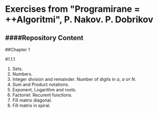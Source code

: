 Exercises from "Programirane = ++Algoritmi", P. Nakov. P. Dobrikov
 ====
 
 
 
 
 ####Repository Content
---

##Chapter 1

#1.1.1 

1. Sets.
2. Numbers.
3. Integer division and remainder. Number of digits in _a_, _a_ от _Ν_.
4. Sum and Product notations.
5. Exponent, Logarithm and roots.
6. Factoriel. Recurent functions.
7. Fill matrix diagonal. 
8. Fill matrix in spiral.


